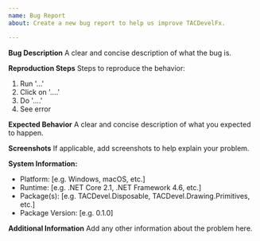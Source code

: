 ```yaml
---
name: Bug Report
about: Create a new bug report to help us improve TACDevelFx.

---
```


**Bug Description**
A clear and concise description of what the bug is.

**Reproduction Steps**
Steps to reproduce the behavior:
1. Run '...'
2. Click on '....'
3. Do '....'
4. See error

**Expected Behavior**
A clear and concise description of what you expected to happen.

**Screenshots**
If applicable, add screenshots to help explain your problem.

**System Information:**
 - Platform: [e.g. Windows, macOS, etc.]
 - Runtime: [e.g. .NET Core 2.1, .NET Framework 4.6, etc.]
 - Package(s): [e.g. TACDevel.Disposable, TACDevel.Drawing.Primitives, etc.]
 - Package Version: [e.g. 0.1.0]

**Additional Information**
Add any other information about the problem here.
